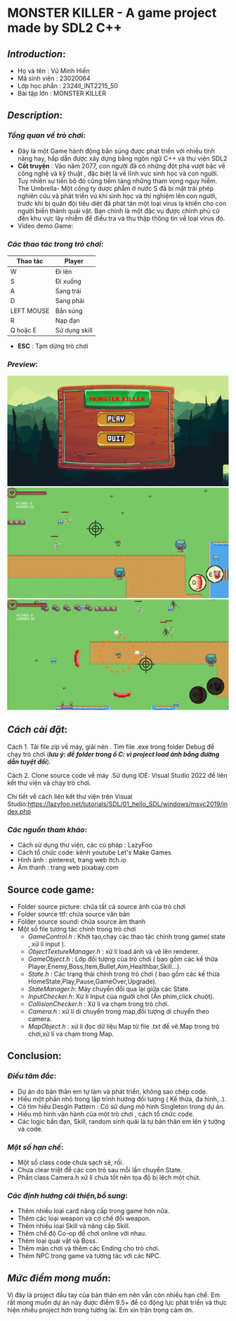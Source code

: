 # MONSTER KILLER - A game project made by SDL2 C++
## ***Introduction***:
 - Họ và tên : Vũ Minh Hiến
 - Mã sinh viên : 23020064
 - Lớp học phần : 2324ll_INT2215_50
 - Bài tập lớn : MONSTER KILLER

## ***Description***:

### ***Tổng quan về trò chơi***:
 - Đây là một Game hành động bắn súng được phát triển với nhiều tính năng hay, hấp dẫn được xây dựng bằng ngôn ngữ C++ và thư viện SDL2
 - **Cốt truyện** : Vào năm 2077, con người đã có những đột phá vượt bậc về công nghệ và kỹ thuật , đặc biệt là về lĩnh vực sinh học và con người. Tuy nhiên sự tiến bộ đó cũng tiềm tàng những tham vọng nguy hiểm. The Umbrella- Một công ty dược phẩm ở nước S đã bí mật trái phép nghiên cứu và phát triển vũ khí sinh học và thí nghiệm lên con người, trước khi bị quân đội tiêu diệt đã phát tán một loại virus lạ khiến cho con người biến thành quái vật. Bạn chính là một đặc vụ được chính phủ cử đến khu vực lây nhiễm để điều tra và thu thập thông tin về loại virus đó.
 - Video demo Game:
### ***Các thao tác trong trò chơi***:
| Thao tác | Player |
|----------|--------|
|W| Đi lên|
|S|Đi xuống|
|A|Sang trái|
|D|Sang phải|
|LEFT MOUSE|Bắn súng|
|R|Nạp đạn|
|Q hoặc E|Sử dụng skill|
 - **ESC** : Tạm dừng trò chơi
### ***Preview***:
![](projectgameSDL/source_picture/demo1.png)
![](projectgameSDL/source_picture/demo2.png)
![](projectgameSDL/source_picture/demo3.png)


## ***Cách cài đặt***:
Cách 1. Tải file zip về máy, giải nén . Tìm file .exe trong folder Debug để chạy trò chơi (***lưu ý: để folder trong ổ C: vì project load ảnh bằng đường dẫn tuyệt đối***).


Cách 2. Clone source code về máy .Sử dụng IDE: Visual Studio 2022 để liên kết thư viện và chạy trò chơi. 


Chi tiết về cách liên kết thư viện trên Visual Studio:https://lazyfoo.net/tutorials/SDL/01_hello_SDL/windows/msvc2019/index.php

### ***Các nguồn tham khảo***:
 - Cách sử dụng thư viện, các cú pháp : LazyFoo
 - Cách tổ chức code: kênh youtube Let's Make Games
 - Hình ảnh : pinterest, trang web itch.io
 - Âm thanh : trang web pixabay.com

## **Source code game**:
 - Folder source picture: chứa tất cả source ảnh của trò chơi
 - Folder source ttf: chứa source văn bản
 - Folder source sound: chứa source âm thanh
 - Một số file tương tác chính trong trò chơi
    + *GameControl.h* : Khởi tạo,chạy các thao tác chính trong game( state , xử lí input ).
    + *ObjectTextureManager.h* : xử lí load ảnh và vẽ lên renderer.
    + *GameObject.h* : Lớp đối tượng của trò chơi ( bao gồm các kế thừa Player,Enemy,Boss,Item,Bullet,Aim,Healthbar,Skill...).
    + *State.h* : Các trạng thái chính trong trò chơi ( bao gồm các kế thừa HomeState,Play,Pause,GameOver,Upgrade).
    + *StateManager.h*: Máy chuyển đổi qua lại giữa các State.
    + *InputChecker.h*: Xử lí Input của người chơi (Ấn phím,click chuột).
    + *CollisionChecker.h* : Xử lí va chạm trong trò chơi.
    + *Camera.h* : xử lí di chuyển trong map,đối tượng di chuyển theo camera.
    + *MapObject.h* : xử lí đọc dữ liệu Map từ file .txt để vẽ Map trong trò chơi,xử lí va chạm trong Map.

## **Conclusion**:
### ***Điều tâm đắc***:
 - Dự án do bản thân em tự làm và phát triển, không sao chép code.
 - Hiểu một phần nhỏ trong lập trình hướng đối tượng ( Kế thừa, đa hình,..).
 - Có tìm hiểu Desgin Pattern : Có sử dụng mô hình Singleton trong dự án.
 - Hiếu mô hình vận hành của một trò chơi , cách tổ chức code.
 - Các logic bắn đạn, Skill, random sinh quái là tự bản thân em lên ý tưởng và code.
### ***Một số hạn chế***:
 - Một số class code chưa sạch sẽ, rối.
 - Chưa clear triệt để các con trỏ sau mỗi lần chuyển State.
 - Phần class Camera.h xử lí chưa tốt nên tọa độ bị lệch một chút.

### ***Các định hướng cải thiện,bổ sung***:
 - Thêm nhiều loại card nâng cấp trong game hơn nữa.
 - Thêm các loại weapon và cơ chế đổi weapon.
 - Thêm nhiều loại Skill và nâng cấp Skill.
 - Thêm chế độ Co-op để chơi online với nhau.
 - Thêm loại quái vật và Boss.
 - Thêm màn chơi và thêm các Ending cho trò chơi.
 - Thêm NPC trong game và tương tác với các NPC.


## *Mức điểm mong muốn*:
Vì đây là project đầu tay của bản thân em nên vẫn còn nhiều hạn chế. Em rất mong muốn dự án này được điểm 9.5+ để có động lực phát triển và thực hiện nhiều project hơn trong tương lai.
Em xin trân trọng cảm ơn.


